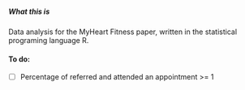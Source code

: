 #####  What this is
Data analysis for the MyHeart Fitness paper, written in the statistical programing language R.

#### To do:
- [ ] Percentage of referred and attended an appointment >= 1